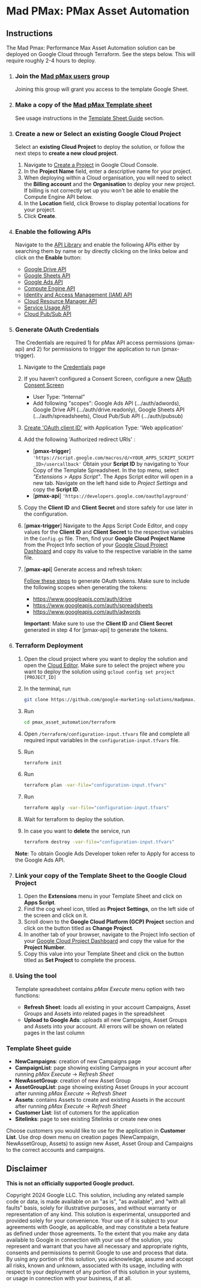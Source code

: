 # Mad PMax: PMax Asset Automation

## Instructions

The Mad Pmax: Performance Max Asset Automation solution can be deployed on Google Cloud through Terraform. See the steps below. This will require roughly 2-4 hours to deploy.

1. ### Join the [Mad pMax users](https://groups.google.com/g/mad-pmax-users) group
     Joining this group will grant you access to the template Google Sheet.

2. ### Make a copy of the [Mad pMax Template sheet](https://docs.google.com/spreadsheets/d/1uj1IA7Bf8W5av2h1Mw_WEAyhiWa6Rxu9KbFxKXW3v2k/copy)

     See usage instructions in the [Template Sheet Guide](#template-sheet-guide) section.

3. ### Create a new or Select an existing Google Cloud Project

      Select an **existing Cloud Project** to deploy the solution, or follow the next steps to **create a new cloud project**.

      1. Navigate to [Create a Project](https://console.cloud.google.com/projectcreate) in Google Cloud Console.
      2. In the **Project Name** field, enter a descriptive name for your project.
      3. When deploying within a Cloud organisation, you will need to select the **Billing account** and the **Organisation** to deploy your new project. If billing is not correctly set up you won't be able to enable the Compute Engine API below.
      4. In the **Location** field, click Browse to display potential locations for your project.
      5. Click **Create**.

4. ### Enable the following APIs

      Navigate to the [API Library](https://console.cloud.google.com/apis/library) and enable the following APIs either by searching them by name or by directly clicking on the links below and click on the **Enable** button:

      * [Google Drive API](https://console.cloud.google.com/apis/library/drive.googleapis.com)
      * [Google Sheets API](https://console.cloud.google.com/apis/library/sheets.googleapis.com)
      * [Google Ads API](https://console.cloud.google.com/apis/library/googleads.googleapis.com)
      * [Compute Engine API](https://console.cloud.google.com/apis/library/compute.googleapis.com)
      * [Identity and Access Management (IAM) API](https://console.cloud.google.com/apis/library/iam.googleapis.com)
      * [Cloud Resource Manager API](https://console.cloud.google.com/apis/library/cloudresourcemanager.googleapis.com)
      * [Service Usage API](https://console.cloud.google.com/apis/library/serviceusage.googleapis.com)
      * [Cloud Pub/Sub API](https://console.cloud.google.com/apis/library/pubsub.googleapis.com)

5. ### Generate OAuth Credentials

    The Credentials are required 1) for pMax API access permissions (pmax-api) and 2) for permissions to trigger the application to run (pmax-trigger).

    1. Navigate to the [Credentials](https://console.developers.google.com/apis/credentials) page
    2. If you haven’t configured a Consent Screen, configure a new [OAuth Consent Screen](https://console.cloud.google.com/apis/credentials/consent)
        * User Type: “Internal”
        * Add following "scopes":
            Google Ads API (.../auth/adwords), Google Drive API (.../auth/drive.readonly), Google Sheets API (.../auth/spreadsheets), Cloud Pub/Sub API (.../auth/pubsub)
    3. [Create 'OAuth client ID'](https://console.cloud.google.com/apis/credentials/oauthclient) with Application Type: 'Web application'
    4. Add the following 'Authorized redirect URIs' :
        * [**pmax-trigger**] `'https://script.google.com/macros/d/<YOUR_APPS_SCRIPT_SCRIPT_ID>/usercallback'`
         Obtain your **Script ID** by navigating to Your Copy of the Template Spreadsheet. In the top menu, select *"Extensions > Apps Script"*. The Apps Script editor will open in a new tab. Navigate on the left hand side to *Project Settings* and copy the **Script ID**.
        * [**pmax-api**] `'https://developers.google.com/oauthplayground'`
    5. Copy the **Client ID** and **Client Secret** and store safely for use later in the configuration.
    6. [**pmax-trigger**] Navigate to the Apps Script Code Editor, and copy values for the **Client ID** and **Client Secret** to the respective variables in the `Config.gs` file. Then, find your **Google Cloud Project Name** from the Project Info section of your [Google Cloud Project Dashboard](https://console.cloud.google.com/home/dashboard) and copy its value to the respective variable in the same file.
    7. [**pmax-api**] Generate access and refresh token:

        [Follow these steps](https://developers.google.com/google-ads/api/docs/oauth/playground#generate_tokens) to generate OAuth tokens. Make sure to include the following scopes when generating the tokens:
        * <https://www.googleapis.com/auth/drive>
        * <https://www.googleapis.com/auth/spreadsheets>
        * <https://www.googleapis.com/auth/adwords>

        **Important**: Make sure to use the **Client ID** and **Client Secret** generated in step 4 for [pmax-api] to generate the tokens.

6. ### Terraform Deployment

    1. Open the cloud project where you want to deploy the solution and open the [Cloud Editor](https://shell.cloud.google.com/?show=ide%2Cterminal). Make sure to select the project where you want to deploy the solution using `gcloud config set project [PROJECT_ID]`

    2. In the terminal, run

        ```bash
        git clone https://github.com/google-marketing-solutions/madpmax.git
        ```

    3. Run

        ```bash
        cd pmax_asset_automation/terraform
        ```

    4. Open `/terraform/configuration-input.tfvars` file and complete all required input variables in the `configuration-input.tfvars` file.

    5. Run

        ```bash
        terraform init
        ```

    6. Run

        ```bash
        terraform plan -var-file="configuration-input.tfvars"
        ```

    7. Run

        ```bash
        terraform apply -var-file="configuration-input.tfvars"
        ```

    8. Wait for terraform to deploy the solution.

    9. In case you want to **delete** the service, run

        ```bash
        terraform destroy -var-file="configuration-input.tfvars"
        ```

    **Note**: To obtain Google Ads Developer token refer to Apply for access to the Google Ads API.

7. ### Link your copy of the Template Sheet to the Google Cloud Project

    1. Open the **Extensions** menu in your Template Sheet and click on **Apps Script**.
    2. Find the cog wheel icon, titled as **Project Settings**, on the left side of the screen and click on it.
    3. Scroll down to the **Google Cloud Platform (GCP) Project** section and click on the button titled as **Change Project**.
    4. In another tab of your browser, navigate to the Project Info section of your [Google Cloud Project Dashboard](https://console.cloud.google.com/home/dashboard) and copy the value for the **Project Number**.
    5. Copy this value into your Template Sheet and click on the button titled as **Set Project** to complete the process.

7. ### Using the tool

    Template spreadsheet contains *pMax Execute* menu option with two functions:
    * **Refresh Sheet**: loads all existing in your account Campaigns, Asset Groups and Assets into related pages in the spreadsheet
    * **Upload to Google Ads**: uploads all new Campaigns, Asset Groups and Assets into your account. All errors will be shown on related pages in the last column

### Template Sheet guide

* **NewCampaigns**: creation of new Campaigns page
* **CampaignList**: page showing existing Campaigns in your account after running *pMax Execute* -> *Refresh Sheet*
* **NewAssetGroup**: creation of new Asset Group
* **AssetGroupList**: page showing existing Asset Groups in your account after running *pMax Execute* -> *Refresh Sheet*
* **Assets**: contains Assets to create and existing Assets in the account after running *pMax Execute* -> *Refresh Sheet*
* **Customer List**: list of cutomers for the application
* **Sitelinks**: page to see existing Sitelinks or create new ones

Choose customers you would like to use for the application in **Customer List**.
Use drop down menu on creation pages (NewCampaign, NewAssetGroup, Assets) to assign new Asset, Asset Group and Campaigns to the correct accounts and campaigns.

## Disclaimer
__This is not an officially supported Google product.__

Copyright 2024 Google LLC. This solution, including any related sample code or
data, is made available on an "as is", "as available", and "with all faults"
basis, solely for illustrative purposes, and without warranty or representation
of any kind. This solution is experimental, unsupported and provided solely for
your convenience. Your use of it is subject to your agreements with Google, as
applicable, and may constitute a beta feature as defined under those agreements.
To the extent that you make any data available to Google in connection with your
use of the solution, you represent and warrant that you have all necessary and
appropriate rights, consents and permissions to permit Google to use and process
that data. By using any portion of this solution, you acknowledge, assume and
accept all risks, known and unknown, associated with its usage, including with
respect to your deployment of any portion of this solution in your systems, or
usage in connection with your business, if at all.

